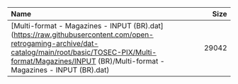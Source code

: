 |Name|Size|
|:---|---:|
|[Multi-format - Magazines - INPUT (BR).dat](https://raw.githubusercontent.com/open-retrogaming-archive/dat-catalog/main/root/basic/TOSEC-PIX/Multi-format/Magazines/INPUT (BR)/Multi-format - Magazines - INPUT (BR).dat)|29042|
